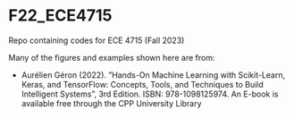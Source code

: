 # F22_ECE4715
Repo containing codes for ECE 4715 (Fall 2023)


Many of the figures and examples shown here are from:
* Aurélien Géron (2022). ”Hands-On Machine Learning with Scikit-Learn, Keras, and TensorFlow: Concepts, Tools, and Techniques to Build Intelligent Systems”, 3rd Edition. ISBN: 978-1098125974. An E-book is available free through the CPP University Library
